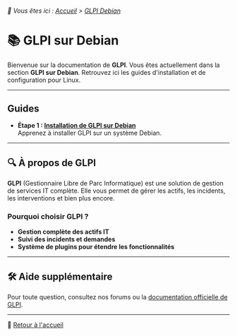 <link rel="stylesheet" type="text/css" href="/assets/css/purple-theme.css">

###### 📂 Vous êtes ici : [Accueil](../../index.md) > [GLPI Debian](../glpi-debian/index.md)

# 📚 GLPI sur Debian

Bienvenue sur la documentation de **GLPI**. Vous êtes actuellement dans la section **GLPI sur Debian**. Retrouvez ici les guides d'installation et de configuration pour Linux.

---

## Guides 

* **Étape 1 : [Installation de GLPI sur Debian](installation-glpi.md)**  
   Apprenez à installer GLPI sur un système Debian.


---

## 🔍 À propos de GLPI

**GLPI** (Gestionnaire Libre de Parc Informatique) est une solution de gestion de services IT complète. Elle vous permet de gérer les actifs, les incidents, les interventions et bien plus encore.

### Pourquoi choisir GLPI ?
- **Gestion complète des actifs IT**
- **Suivi des incidents et demandes**
- **Système de plugins pour étendre les fonctionnalités**

---

## 🛠️ Aide supplémentaire

Pour toute question, consultez nos forums ou la [documentation officielle de GLPI](https://glpi-project.org/documentation/).

---

🔗 [Retour à l'accueil](../../index.md)
